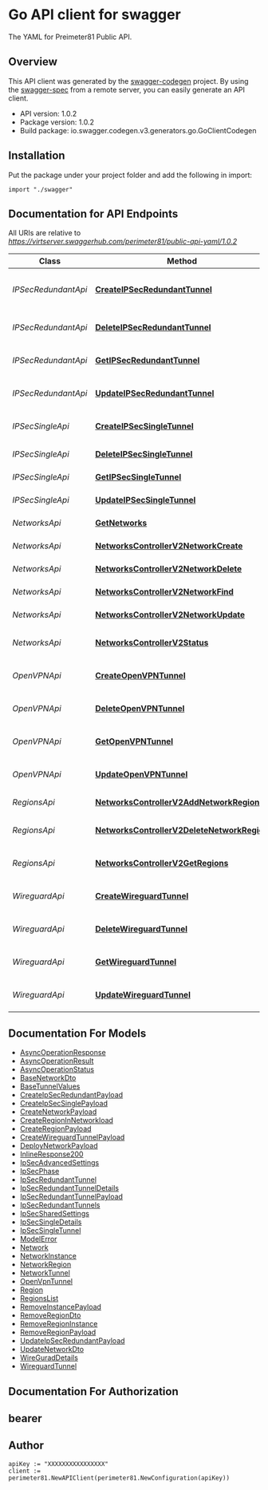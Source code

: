 # Go API client for swagger

The YAML for Preimeter81 Public API.

## Overview
This API client was generated by the [swagger-codegen](https://github.com/swagger-api/swagger-codegen) project.  By using the [swagger-spec](https://github.com/swagger-api/swagger-spec) from a remote server, you can easily generate an API client.

- API version: 1.0.2
- Package version: 1.0.2
- Build package: io.swagger.codegen.v3.generators.go.GoClientCodegen

## Installation
Put the package under your project folder and add the following in import:
```golang
import "./swagger"
```

## Documentation for API Endpoints

All URIs are relative to *https://virtserver.swaggerhub.com/perimeter81/public-api-yaml/1.0.2*

Class | Method | HTTP request | Description
------------ | ------------- | ------------- | -------------
*IPSecRedundantApi* | [**CreateIPSecRedundantTunnel**](docs/IPSecRedundantApi.md#createipsecredundanttunnel) | **Post** /networks/{networkId}/tunnels/ipsec/redundant | Create a new IPSec Redundant tunnel
*IPSecRedundantApi* | [**DeleteIPSecRedundantTunnel**](docs/IPSecRedundantApi.md#deleteipsecredundanttunnel) | **Delete** /networks/{networkId}/tunnels/ipsec/redundant/{tunnelId} | Delete IPSec Redundant tunnel
*IPSecRedundantApi* | [**GetIPSecRedundantTunnel**](docs/IPSecRedundantApi.md#getipsecredundanttunnel) | **Get** /networks/{networkId}/tunnels/ipsec/redundant/{tunnelId} | Get one IPSec Redundant tunnel
*IPSecRedundantApi* | [**UpdateIPSecRedundantTunnel**](docs/IPSecRedundantApi.md#updateipsecredundanttunnel) | **Put** /networks/{networkId}/tunnels/ipsec/redundant/{tunnelId} | Update IPSec Redundant Tunnel
*IPSecSingleApi* | [**CreateIPSecSingleTunnel**](docs/IPSecSingleApi.md#createipsecsingletunnel) | **Post** /networks/{networkId}/tunnels/ipsec/single | Create a new IPSec Single tunnel
*IPSecSingleApi* | [**DeleteIPSecSingleTunnel**](docs/IPSecSingleApi.md#deleteipsecsingletunnel) | **Delete** /networks/{networkId}/tunnels/ipsec/single/{tunnelId} | Delete IPSec Single tunnel
*IPSecSingleApi* | [**GetIPSecSingleTunnel**](docs/IPSecSingleApi.md#getipsecsingletunnel) | **Get** /networks/{networkId}/tunnels/ipsec/single/{tunnelId} | Get one IPSec Single tunnel
*IPSecSingleApi* | [**UpdateIPSecSingleTunnel**](docs/IPSecSingleApi.md#updateipsecsingletunnel) | **Put** /networks/{networkId}/tunnels/ipsec/single/{tunnelId} | Update IPSec Single Tunnel
*NetworksApi* | [**GetNetworks**](docs/NetworksApi.md#getnetworks) | **Get** /v2/networks | Get all Networks
*NetworksApi* | [**NetworksControllerV2NetworkCreate**](docs/NetworksApi.md#networkscontrollerv2networkcreate) | **Post** /v2/networks | Create network
*NetworksApi* | [**NetworksControllerV2NetworkDelete**](docs/NetworksApi.md#networkscontrollerv2networkdelete) | **Delete** /v2/networks/{networkId} | Delete network
*NetworksApi* | [**NetworksControllerV2NetworkFind**](docs/NetworksApi.md#networkscontrollerv2networkfind) | **Get** /v2/networks/{networkId} | Get network by Id
*NetworksApi* | [**NetworksControllerV2NetworkUpdate**](docs/NetworksApi.md#networkscontrollerv2networkupdate) | **Put** /v2/networks/{networkId} | Update network
*NetworksApi* | [**NetworksControllerV2Status**](docs/NetworksApi.md#networkscontrollerv2status) | **Get** /v2/networks/status/{statusId} | Get status of asynchronous operations.
*OpenVPNApi* | [**CreateOpenVPNTunnel**](docs/OpenVPNApi.md#createopenvpntunnel) | **Post** /networks/{networkId}/tunnels/openvpn | Create a new OpenVPN tunnel
*OpenVPNApi* | [**DeleteOpenVPNTunnel**](docs/OpenVPNApi.md#deleteopenvpntunnel) | **Delete** /networks/{networkId}/tunnels/openvpn/{tunnelId} | Delete OpenVPN tunnel
*OpenVPNApi* | [**GetOpenVPNTunnel**](docs/OpenVPNApi.md#getopenvpntunnel) | **Get** /networks/{networkId}/tunnels/openvpn/{tunnelId} | Get one openVPN tunnel
*OpenVPNApi* | [**UpdateOpenVPNTunnel**](docs/OpenVPNApi.md#updateopenvpntunnel) | **Put** /networks/{networkId}/tunnels/openvpn/{tunnelId} | Update openVPN Tunnel
*RegionsApi* | [**NetworksControllerV2AddNetworkRegion**](docs/RegionsApi.md#networkscontrollerv2addnetworkregion) | **Put** /v2/networks/{networkId}/regions | Add regions to a network
*RegionsApi* | [**NetworksControllerV2DeleteNetworkRegion**](docs/RegionsApi.md#networkscontrollerv2deletenetworkregion) | **Delete** /v2/networks/{networkId}/regions | Remove regions from network
*RegionsApi* | [**NetworksControllerV2GetRegions**](docs/RegionsApi.md#networkscontrollerv2getregions) | **Get** /v2/regions | List of available regions
*WireguardApi* | [**CreateWireguardTunnel**](docs/WireguardApi.md#createwireguardtunnel) | **Post** /networks/{networkId}/tunnels/wireguard | Create a new Wireguard tunnel
*WireguardApi* | [**DeleteWireguardTunnel**](docs/WireguardApi.md#deletewireguardtunnel) | **Delete** /networks/{networkId}/tunnels/wireguard/{tunnelId} | Delete Wireguard tunnel
*WireguardApi* | [**GetWireguardTunnel**](docs/WireguardApi.md#getwireguardtunnel) | **Get** /networks/{networkId}/tunnels/wireguard/{tunnelId} | Get a Wireguard tunnel
*WireguardApi* | [**UpdateWireguardTunnel**](docs/WireguardApi.md#updatewireguardtunnel) | **Put** /networks/{networkId}/tunnels/wireguard/{tunnelId} | Update a Wireguard tunnel

## Documentation For Models

 - [AsyncOperationResponse](docs/AsyncOperationResponse.md)
 - [AsyncOperationResult](docs/AsyncOperationResult.md)
 - [AsyncOperationStatus](docs/AsyncOperationStatus.md)
 - [BaseNetworkDto](docs/BaseNetworkDto.md)
 - [BaseTunnelValues](docs/BaseTunnelValues.md)
 - [CreateIpSecRedundantPayload](docs/CreateIpSecRedundantPayload.md)
 - [CreateIpSecSinglePayload](docs/CreateIpSecSinglePayload.md)
 - [CreateNetworkPayload](docs/CreateNetworkPayload.md)
 - [CreateRegionInNetworkload](docs/CreateRegionInNetworkload.md)
 - [CreateRegionPayload](docs/CreateRegionPayload.md)
 - [CreateWireguardTunnelPayload](docs/CreateWireguardTunnelPayload.md)
 - [DeployNetworkPayload](docs/DeployNetworkPayload.md)
 - [InlineResponse200](docs/InlineResponse200.md)
 - [IpSecAdvancedSettings](docs/IpSecAdvancedSettings.md)
 - [IpSecPhase](docs/IpSecPhase.md)
 - [IpSecRedundantTunnel](docs/IpSecRedundantTunnel.md)
 - [IpSecRedundantTunnelDetails](docs/IpSecRedundantTunnelDetails.md)
 - [IpSecRedundantTunnelPayload](docs/IpSecRedundantTunnelPayload.md)
 - [IpSecRedundantTunnels](docs/IpSecRedundantTunnels.md)
 - [IpSecSharedSettings](docs/IpSecSharedSettings.md)
 - [IpSecSingleDetails](docs/IpSecSingleDetails.md)
 - [IpSecSingleTunnel](docs/IpSecSingleTunnel.md)
 - [ModelError](docs/ModelError.md)
 - [Network](docs/Network.md)
 - [NetworkInstance](docs/NetworkInstance.md)
 - [NetworkRegion](docs/NetworkRegion.md)
 - [NetworkTunnel](docs/NetworkTunnel.md)
 - [OpenVpnTunnel](docs/OpenVpnTunnel.md)
 - [Region](docs/Region.md)
 - [RegionsList](docs/RegionsList.md)
 - [RemoveInstancePayload](docs/RemoveInstancePayload.md)
 - [RemoveRegionDto](docs/RemoveRegionDto.md)
 - [RemoveRegionInstance](docs/RemoveRegionInstance.md)
 - [RemoveRegionPayload](docs/RemoveRegionPayload.md)
 - [UpdateIpSecRedundantPayload](docs/UpdateIpSecRedundantPayload.md)
 - [UpdateNetworkDto](docs/UpdateNetworkDto.md)
 - [WireGuradDetails](docs/WireGuradDetails.md)
 - [WireguardTunnel](docs/WireguardTunnel.md)

## Documentation For Authorization

## bearer

## Author

```
apiKey := "XXXXXXXXXXXXXXXX" 
client := perimeter81.NewAPIClient(perimeter81.NewConfiguration(apiKey))
```
